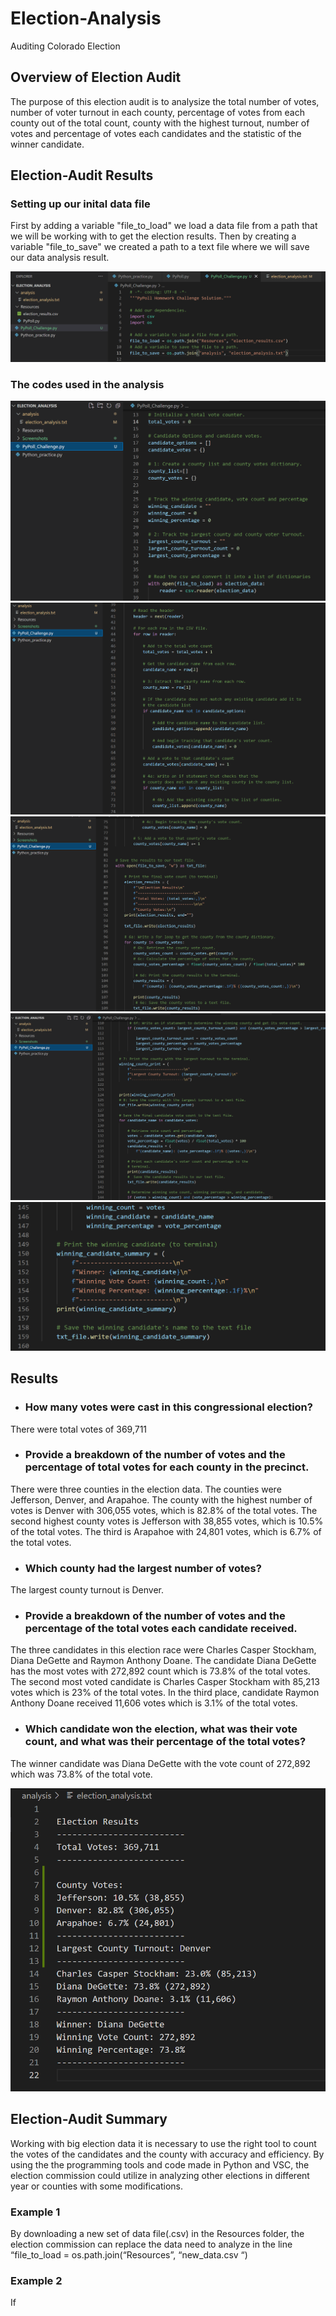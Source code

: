 # Election-Analysis
Auditing Colorado Election
## Overview of Election Audit
The purpose of this election audit is to analysize the total number of votes, number of voter turnout in each county, percentage of votes from each county out of the total count, county with the highest turnout, number of votes and percentage of votes each candidates and the statistic of the winner candidate. 
## Election-Audit Results
### Setting up our inital data file 
First by adding a variable "file_to_load" we load a data file from a path that we will be working with to get the election results. Then by creating a variable "file_to_save" we created a path to a text file where we will save our data analysis result. 

![file_to_load](Screenshots/file_to_load.png)

### The codes used in the analysis
![13-39](Screenshots/13-39.png)
![39-74](Screenshots/39-74.png)
![75-109](Screenshots/75-109.png)
![110-144](Screenshots/110-144.png)
![144-160](Screenshots/144-160.png)

## Results
* ### How many votes were cast in this congressional election?

There were total votes of 369,711

* ### Provide a breakdown of the number of votes and the percentage of total votes for each county in the precinct.

There were three counties in the election data. The counties were Jefferson, Denver, and Arapahoe. The county with the highest number of votes is Denver with 306,055 votes, which is 82.8% of the total votes. The second highest county votes is Jefferson with 38,855 votes, which is 10.5% of the total votes. The third is Arapahoe with 24,801 votes, which is 6.7% of the total votes.

* ### Which county had the largest number of votes?

The largest county turnout is Denver.

* ### Provide a breakdown of the number of votes and the percentage of the total votes each candidate received.

The three candidates in this election race were Charles Casper Stockham, Diana DeGette and Raymon Anthony Doane. The candidate Diana DeGette has the most votes with 272,892 count which is 73.8% of the total votes. The second most voted candidate is Charles Casper Stockham with 85,213 votes which is 23% of the total votes. In the third place, candidate Raymon Anthony Doane received 11,606 votes which is 3.1% of the total votes.

* ### Which candidate won the election, what was their vote count, and what was their percentage of the total votes?

The winner candidate was Diana DeGette with the vote count of 272,892 which was 73.8% of the total vote. 


![election_analysis_text_file](Screenshots/election_analysis_text_file.png)

## Election-Audit Summary

Working with big election data it is necessary to use the right tool to count the votes of the candidates and the county with accuracy and efficiency. By using the the programming tools and code made in Python and VSC, the election commission could utilize in analyzing other elections in different year or counties with some modifications. 

### Example 1 
By downloading a new set of data file(.csv) in the Resources folder, the election commission can replace the data need to analyze in the line 
“file_to_load = os.path.join(“Resources”, “new_data.csv “)

### Example 2

If 



